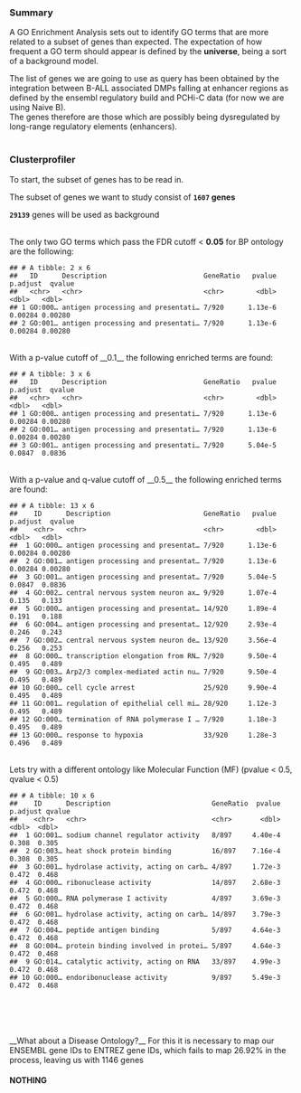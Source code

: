 ### __Summary__

A GO Enrichment Analysis sets out to identify GO terms that are more related to a subset of genes than expected. The expectation of how frequent a GO term should appear is defined by the __universe__, being a sort of a background model.  

The list of genes we are going to use as query has been obtained by the integration between B-ALL associated DMPs falling at enhancer regions as defined by the ensembl regulatory build and PCHi-C data (for now we are using Naive B).  
The genes therefore are those which are possibly being dysregulated by long-range regulatory elements (enhancers).  
<br>  

### __Clusterprofiler__

To start, the subset of genes has to be read in. 
<br>  

The subset of genes we want to study consist of __``1607`` genes__
<br>  

__``29139``__ genes will be used as background  
<br>  

The only two GO terms which pass the FDR cutoff < __0.05__ for BP ontology are the following:

```
## # A tibble: 2 x 6
##   ID      Description                        GeneRatio   pvalue p.adjust  qvalue
##   <chr>   <chr>                              <chr>        <dbl>    <dbl>   <dbl>
## 1 GO:000… antigen processing and presentati… 7/920      1.13e-6  0.00284 0.00280
## 2 GO:001… antigen processing and presentati… 7/920      1.13e-6  0.00284 0.00280
```
<br>
With a p-value cutoff of __0.1__ the following enriched terms are found:

```
## # A tibble: 3 x 6
##   ID      Description                        GeneRatio   pvalue p.adjust  qvalue
##   <chr>   <chr>                              <chr>        <dbl>    <dbl>   <dbl>
## 1 GO:000… antigen processing and presentati… 7/920      1.13e-6  0.00284 0.00280
## 2 GO:001… antigen processing and presentati… 7/920      1.13e-6  0.00284 0.00280
## 3 GO:001… antigen processing and presentati… 7/920      5.04e-5  0.0847  0.0836
```
<br>
With a p-value and q-value cutoff of __0.5__ the following enriched terms are found:

```
## # A tibble: 13 x 6
##    ID      Description                       GeneRatio   pvalue p.adjust  qvalue
##    <chr>   <chr>                             <chr>        <dbl>    <dbl>   <dbl>
##  1 GO:000… antigen processing and presentat… 7/920      1.13e-6  0.00284 0.00280
##  2 GO:001… antigen processing and presentat… 7/920      1.13e-6  0.00284 0.00280
##  3 GO:001… antigen processing and presentat… 7/920      5.04e-5  0.0847  0.0836 
##  4 GO:002… central nervous system neuron ax… 9/920      1.07e-4  0.135   0.133  
##  5 GO:000… antigen processing and presentat… 14/920     1.89e-4  0.191   0.188  
##  6 GO:004… antigen processing and presentat… 12/920     2.93e-4  0.246   0.243  
##  7 GO:002… central nervous system neuron de… 13/920     3.56e-4  0.256   0.253  
##  8 GO:000… transcription elongation from RN… 7/920      9.50e-4  0.495   0.489  
##  9 GO:003… Arp2/3 complex-mediated actin nu… 7/920      9.50e-4  0.495   0.489  
## 10 GO:000… cell cycle arrest                 25/920     9.90e-4  0.495   0.489  
## 11 GO:001… regulation of epithelial cell mi… 28/920     1.12e-3  0.495   0.489  
## 12 GO:000… termination of RNA polymerase I … 7/920      1.18e-3  0.495   0.489  
## 13 GO:000… response to hypoxia               33/920     1.28e-3  0.496   0.489
```
<br>
Lets try with a different ontology like Molecular Function (MF) (pvalue < 0.5, qvalue < 0.5)

```
## # A tibble: 10 x 6
##    ID      Description                         GeneRatio  pvalue p.adjust qvalue
##    <chr>   <chr>                               <chr>       <dbl>    <dbl>  <dbl>
##  1 GO:001… sodium channel regulator activity   8/897     4.40e-4    0.308  0.305
##  2 GO:003… heat shock protein binding          16/897    7.16e-4    0.308  0.305
##  3 GO:001… hydrolase activity, acting on carb… 4/897     1.72e-3    0.472  0.468
##  4 GO:000… ribonuclease activity               14/897    2.68e-3    0.472  0.468
##  5 GO:000… RNA polymerase I activity           4/897     3.69e-3    0.472  0.468
##  6 GO:001… hydrolase activity, acting on carb… 14/897    3.79e-3    0.472  0.468
##  7 GO:004… peptide antigen binding             5/897     4.64e-3    0.472  0.468
##  8 GO:004… protein binding involved in protei… 5/897     4.64e-3    0.472  0.468
##  9 GO:014… catalytic activity, acting on RNA   33/897    4.99e-3    0.472  0.468
## 10 GO:000… endoribonuclease activity           9/897     5.49e-3    0.472  0.468
```
<br>  
<br>  
<br>  
<br> 
__What about a Disease Ontology?__
For this it is necessary to map our ENSEMBL gene IDs to ENTREZ gene IDs, which fails to map 26.92% in the process, leaving us with 1146 genes

#### NOTHING
<br>  
<br>  
<br>  
<br> 



























